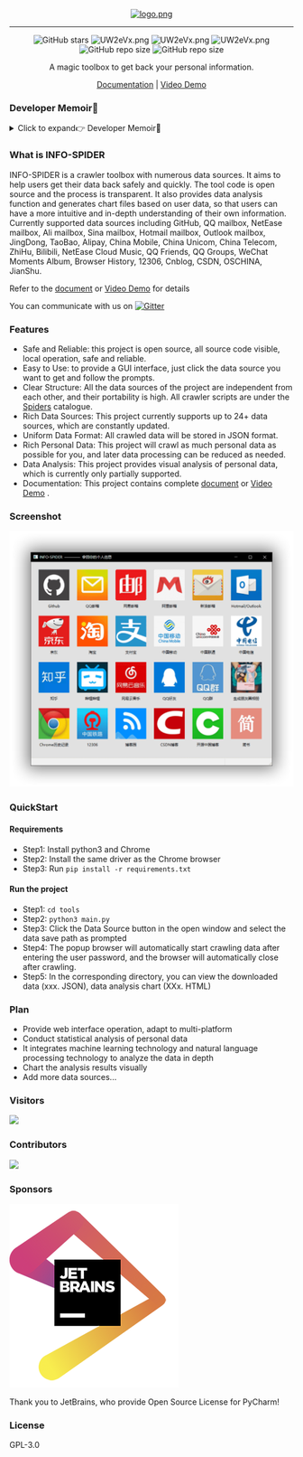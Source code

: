 <p align="center">
  <a href="https://www.meetup.com/Angular-Medellin/">
    <img src="https://s1.ax1x.com/2020/09/10/wJhgte.png" alt="logo.png"/>
  </a>
</p>

***

<p align="center">
    <a>
        <img alt="GitHub stars" src="https://img.shields.io/github/stars/kangvcar/infospider?style=social">
    </a>
    <a>
        <img src="https://img.shields.io/badge/python-v3-blue?style=flat-square" alt="UW2eVx.png" />
    </a>
    <a>
        <img src="https://img.shields.io/badge/platform-Windows-blue?style=flat-square" alt="UW2eVx.png" />
    </a>
    <a>
        <img src="https://img.shields.io/website?up_message=%E4%BD%BF%E7%94%A8%E6%96%87%E6%A1%A3&url=https%3A%2F%2Finfospider.vercel.app%2F" alt="UW2eVx.png" />
    </a>
    <a>
    <img alt="GitHub repo size" src="https://img.shields.io/github/repo-size/kangvcar/infospider?style=flat-square">
    </a>
    <a>
    <img alt="GitHub repo size" src="https://img.shields.io/badge/license-GPL-blue?style=flat-square">
    </a>
</p>
<p align="center">A magic toolbox to get back your personal information.</p>
<p align="center"><a href="https://infospider.vercel.app/">Documentation</a> | <a href="https://www.bilibili.com/video/BV14f4y1R7oF/">Video Demo</a></p>

### Developer Memoir🌈
<details>
<summary>Click to expand👉 Developer Memoir🌈</summary>

#### Scenes 1

As usual, Xiao Ming opened the Chrome browser to browse the BBS, Tieba. Accidentally, Xiaoming opened the advertisement on the web page and jumped to JingDong Mall. When he went to close the window subconsciously, he found that (OS: it was just the product I needed!) How would JD know?Now that I've opened it, let's see the details of the product! Not bad. （OS: Give it a try!)

#### Scenes 2

Bai listens to the netease cloud music daily recommended song list can not get out of it (OS: wow! Why the playlist full of my favorite music styles? How great the netease cloud music! Love it so much! I have to buy a mumbership), strolling through ZhiHu's "How elegant XXX?, "What kind of experience is XXX?, "How do you evaluate XXX? (OS: Huh? This question is just what I want to ask, it has already been asked! What?? Thousands of answers!! Go inside and have a look!)

#### Scenes 3

Xiao Da never forget to enrich himself at work. As the major technical cnblog, CSDN, OSChina, JianShu, JueJin, etc.,  he find the homepage content recommendation is great (OS: these technical net posts are so great. I don't have to look for it as it came out). When he open the blog home page unconsciously,he found  himself stick to write blog for three years, its technology stack is becoming more and more rich (OS: how to blog background does not provide a data analysis system? I want to see how many posts I've done over the years, when I've done it, which posts are hot, which technologies I've spent more time on, and which times I've been at my peak in the evenings? In the wee hours? I hope the system can give me more guidance data so that I can create better! Looking at the above scenes, you may sigh over the progress of technology, which has greatly improved our way of life. )

#### Idea

If you have a tool like this, it can help you get your personal information back, it can help you aggregate your personal information from various sites, it can help you analyze your personal data and give you Suggestions, it can help you visualize your personal data so that you can know yourself better.

> Would you need such a tool? Would you like such a tool?

Based on the above, I started to develop **[INFO-SPIDER](https://github.com/kangvcar/InfoSpider)** 👇👇👇

</details>

### What is INFO-SPIDER

INFO-SPIDER  is a crawler toolbox with numerous data sources. It aims to help users get their data back safely and quickly. The tool code is open source and the process is transparent.
It also provides data analysis function and generates chart files based on user data, so that users can have a more intuitive and in-depth understanding of their own information.
Currently supported data sources including GitHub, QQ mailbox, NetEase mailbox, Ali mailbox, Sina mailbox, Hotmail mailbox, Outlook mailbox, JingDong, TaoBao, Alipay, China Mobile, China Unicom, China Telecom, ZhiHu, Bilibili, NetEase Cloud Music, QQ Friends, QQ Groups, WeChat Moments Album, Browser History, 12306, Cnblog, CSDN, OSCHINA, JianShu.

Refer to the [document](https://infospider.vercel.app) or [Video Demo](https://www.bilibili.com/video/BV14f4y1R7oF/) for details

You can communicate with us on [![Gitter](https://badges.gitter.im/Info-Spider/community.svg)](https://gitter.im/Info-Spider/community?utm_source=badge&utm_medium=badge&utm_campaign=pr-badge)

### Features
- Safe and Reliable: this project is open source, all source code visible, local operation, safe and reliable.
- Easy to Use: to provide a GUI interface, just click the data source you want to get and follow the prompts.
- Clear Structure: All the data sources of the project are independent from each other, and their portability is high. All crawler scripts are under the [Spiders](https://github.com/kangvcar/InfoSpider/tree/master/Spiders) catalogue.
- Rich Data Sources: This project currently supports up to 24+ data sources, which are constantly updated.
- Uniform Data Format: All crawled data will be stored in JSON format.
- Rich Personal Data: This project will crawl as much personal data as possible for you, and later data processing can be reduced as needed.
- Data Analysis: This project provides visual analysis of personal data, which is currently only partially supported.
- Documentation: This project contains complete  [document](https://infospider.vercel.app) or [Video Demo](https://www.bilibili.com/video/BV14f4y1R7oF/) .

### Screenshot

![screenshot.png](https://github.com/kangvcar/InfoSpider/blob/master/docs/_media/screenshot.png?raw=true)

### QuickStart

#### Requirements
- Step1: Install python3 and Chrome
- Step2: Install the same driver as the Chrome browser
- Step3: Run `pip install -r requirements.txt`

#### Run the project
- Step1: `cd tools`
- Step2: `python3 main.py`
- Step3: Click the Data Source button in the open window and select the data save path as prompted
- Step4: The popup browser will automatically start crawling data after entering the user password, and the browser will automatically close after crawling.
- Step5: In the corresponding directory, you can view the downloaded data (xxx. JSON), data analysis chart (XXx. HTML)

### Plan
- Provide web interface operation, adapt to multi-platform
- Conduct statistical analysis of personal data
- It integrates machine learning technology and natural language processing technology to analyze the data in depth
- Chart the analysis results visually
- Add more data sources...

### Visitors

![](http://profile-counter.glitch.me/kangvcar/count.svg)

### Contributors

<a href="https://github.com/kangvcar/infospider/graphs/contributors">
  <img src="https://contributors-img.web.app/image?repo=kangvcar/infospider" />
</a>

### Sponsors

![](https://github.com/kangvcar/InfoSpider/blob/master/docs/_media/JetBrains.png?raw=true)

Thank you to JetBrains, who provide Open Source License for PyCharm!

### License

GPL-3.0